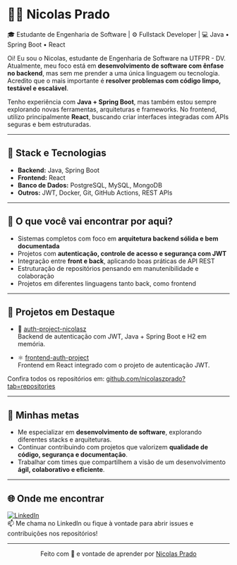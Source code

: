 # 👨‍💻 Nicolas Prado

🎓 Estudante de Engenharia de Software | ⚙️ Fullstack Developer | 💻 Java • Spring Boot • React

Oi! Eu sou o Nicolas, estudante de Engenharia de Software na UTFPR - DV. Atualmente, meu foco está em **desenvolvimento de software com ênfase no backend**, mas sem me prender a uma única linguagem ou tecnologia. Acredito que o mais importante é **resolver problemas com código limpo, testável e escalável**.

Tenho experiência com **Java + Spring Boot**, mas também estou sempre explorando novas ferramentas, arquiteturas e frameworks. No frontend, utilizo principalmente **React**, buscando criar interfaces integradas com APIs seguras e bem estruturadas.

---

## 🔧 Stack e Tecnologias

- **Backend:** Java, Spring Boot
- **Frontend:** React 
- **Banco de Dados:** PostgreSQL, MySQL, MongoDB
- **Outros:** JWT, Docker, Git, GitHub Actions, REST APIs

---

## 🚀 O que você vai encontrar por aqui?

- Sistemas completos com foco em **arquitetura backend sólida e bem documentada**
- Projetos com **autenticação, controle de acesso e segurança com JWT**
- Integração entre **front e back**, aplicando boas práticas de API REST
- Estruturação de repositórios pensando em manutenibilidade e colaboração
- Projetos em diferentes linguagens tanto back, como frontend

---

## 📌 Projetos em Destaque

- 🔐 [auth-project-nicolasz](https://github.com/nicolaszprado/auth-project-nicolasz)  
  Backend de autenticação com JWT, Java + Spring Boot e H2 em memória.

- ⚛️ [frontend-auth-project](https://github.com/nicolaszprado/frontend-auth-project)  
  Frontend em React integrado com o projeto de autenticação JWT.

Confira todos os repositórios em: [github.com/nicolaszprado?tab=repositories](https://github.com/nicolaszprado?tab=repositories)

---

## 🎯 Minhas metas

- Me especializar em **desenvolvimento de software**, explorando diferentes stacks e arquiteturas.  
- Continuar contribuindo com projetos que valorizem **qualidade de código, segurança e documentação**.  
- Trabalhar com times que compartilhem a visão de um desenvolvimento **ágil, colaborativo e eficiente**.

---

## 🌐 Onde me encontrar

[![LinkedIn](https://img.shields.io/badge/LinkedIn-Nicolas%20Prado-blue?logo=linkedin)](https://www.linkedin.com/in/nicolaszprado/)  
📫 Me chama no LinkedIn ou fique à vontade para abrir issues e contribuições nos repositórios!

---

<p align="center">
  Feito com 💙 e vontade de aprender por <a href="https://github.com/nicolaszprado">Nicolas Prado</a>
</p>
